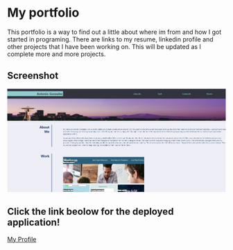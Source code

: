 # My portfolio

This portfolio is a way to find out a little about where im from and how I got started in programing. There are links to my resume, linkedin profile and other projects that I have been working on. This will be updated as I complete more and more projects. 

## Screenshot

![Screenshot of my profile](assets/img/screenshot.png)

## Click the link beolow for the deployed application!
[My Profile](https://goantoniouw.github.io/Portfolio/)

